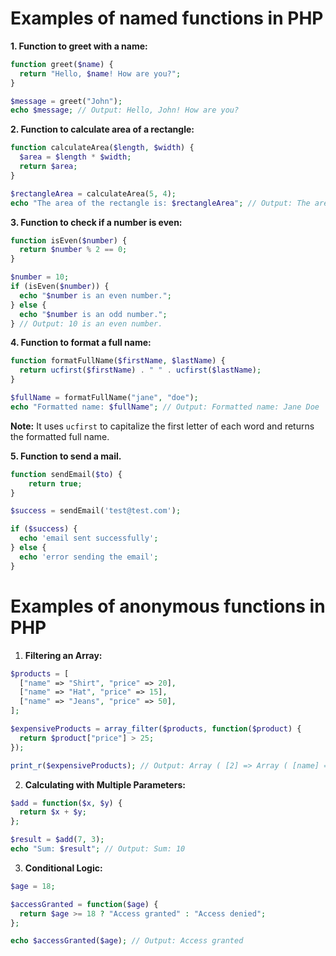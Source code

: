 # Examples of named functions in PHP

**1. Function to greet with a name:**

```php
function greet($name) {
  return "Hello, $name! How are you?";
}

$message = greet("John");
echo $message; // Output: Hello, John! How are you?
```


**2. Function to calculate area of a rectangle:**

```php
function calculateArea($length, $width) {
  $area = $length * $width;
  return $area;
}

$rectangleArea = calculateArea(5, 4);
echo "The area of the rectangle is: $rectangleArea"; // Output: The area of the rectangle is: 20
```


**3. Function to check if a number is even:**

```php
function isEven($number) {
  return $number % 2 == 0;
}

$number = 10;
if (isEven($number)) {
  echo "$number is an even number.";
} else {
  echo "$number is an odd number.";
} // Output: 10 is an even number.
```


**4. Function to format a full name:**

```php
function formatFullName($firstName, $lastName) {
  return ucfirst($firstName) . " " . ucfirst($lastName);
}

$fullName = formatFullName("jane", "doe");
echo "Formatted name: $fullName"; // Output: Formatted name: Jane Doe
```

**Note:** It uses `ucfirst` to capitalize the first letter of each word and returns the formatted full name.

**5. Function to send a mail.**

```php
function sendEmail($to) {
	return true;
}

$success = sendEmail('test@test.com');

if ($success) {
  echo 'email sent successfully';
} else {
  echo 'error sending the email';
}
```

# Examples of anonymous functions in PHP

1. **Filtering an Array:**

```php
$products = [
  ["name" => "Shirt", "price" => 20],
  ["name" => "Hat", "price" => 15],
  ["name" => "Jeans", "price" => 50],
];

$expensiveProducts = array_filter($products, function($product) {
  return $product["price"] > 25;
});

print_r($expensiveProducts); // Output: Array ( [2] => Array ( [name] => Jeans [price] => 50 ) )
```


2. **Calculating with Multiple Parameters:**

```php
$add = function($x, $y) {
  return $x + $y;
};

$result = $add(7, 3);
echo "Sum: $result"; // Output: Sum: 10
```



3. **Conditional Logic:**

```php
$age = 18;

$accessGranted = function($age) {
  return $age >= 18 ? "Access granted" : "Access denied";
};

echo $accessGranted($age); // Output: Access granted
```